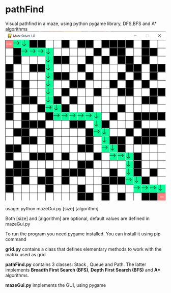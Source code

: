 # pathFind

Visual pathfind in a maze, using python pygame library, DFS,BFS and A* algorithms
![Image of the GUI](https://github.com/Pungolini/pathFind/blob/master/screenshot.png)


usage: python mazeGui.py [size] [algorithm]

Both [size] and [algorithm] are optional, default values are defined in mazeGui.py

To run the program you need pygame installed. You can install it using pip command


**grid.py** contains a class that defines elementary methods to work with the matrix used as grid

**pathFind.py** contains 3 classes: Stack , Queue and Path. The latter implements **Breadth First Search (BFS)**, **Depth First Search (BFS)** and __A*__ algorithms.

**mazeGui.py** implements the GUI, using pygame
